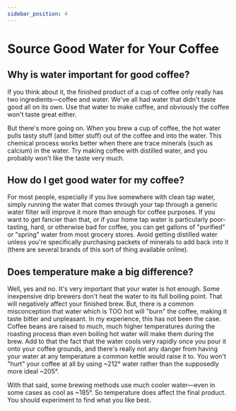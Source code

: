 ```yaml
---
sidebar_position: 4
---
```


# Source Good Water for Your Coffee

## **Why is water important for good coffee?**

If you think about it, the finished product of a cup of coffee only really has two ingredients—coffee and water. We've all had water that didn't taste good all on its own. Use that water to make coffee, and obviously the coffee won't taste great either.

But there's more going on. When you brew a cup of coffee, the hot water pulls tasty stuff (and bitter stuff) out of the coffee and into the water. This chemical process works better when there are trace minerals (such as calcium) in the water. Try making coffee with distilled water, and you probably won't like the taste very much.

## **How do I get good water for my coffee?**

For most people, especially if you live somewhere with clean tap water, simply running the water that comes through your tap through a generic water filter will improve it more than enough for coffee purposes. If you want to get fancier than that, or if your home tap water is particularly poor-tasting, hard, or otherwise bad for coffee, you can get gallons of "purified" or "spring" water from most grocery stores. Avoid getting distilled water unless you're specifically purchasing packets of minerals to add back into it (there are several brands of this sort of thing available online).

## **Does temperature make a big difference?**

Well, yes and no. It's very important that your water is hot enough. Some inexpensive drip brewers don't heat the water to its full boiling point. That will negatively affect your finished brew. But, there is a common misconception that water which is TOO hot will "burn" the coffee, making it taste bitter and unpleasant. In my experience, this has not been the case. Coffee beans are raised to much, much higher temperatures during the roasting process than even boiling hot water will make them during the brew. Add to that the fact that the water cools very rapidly once you pour it onto your coffee grounds, and there's really not any danger from having your water at any temperature a common kettle would raise it to. You won't "hurt" your coffee at all by using \~212° water rather than the supposedly more ideal \~205°.

With that said, some brewing methods use much cooler water—even in some cases as cool as \~185°. So temperature does affect the final product. You should experiment to find what you like best.
